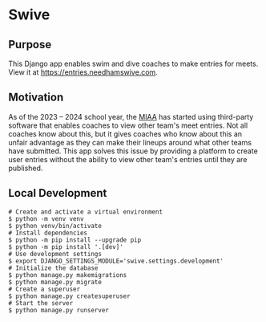 # Swive

## Purpose

This Django app enables swim and dive coaches to make entries for meets.
View it at https://entries.needhamswive.com.

## Motivation

As of the 2023 &ndash; 2024 school year, the [MIAA](https://miaa.net/) has started using third-party software that enables coaches to view other team's meet entries.
Not all coaches know about this, but it gives coaches who know about this an unfair advantage as they can make their lineups around what other teams have submitted.
This app solves this issue by providing a platform to create user entries without the ability to view other team's entries until they are published.

## Local Development

```shell
# Create and activate a virtual environment
$ python -m venv venv
$ python venv/bin/activate
# Install dependencies
$ python -m pip install --upgrade pip
$ python -m pip install '.[dev]'
# Use development settings
$ export DJANGO_SETTINGS_MODULE='swive.settings.development'
# Initialize the database
$ python manage.py makemigrations
$ python manage.py migrate
# Create a superuser
$ python manage.py createsuperuser
# Start the server
$ python manage.py runserver
```
